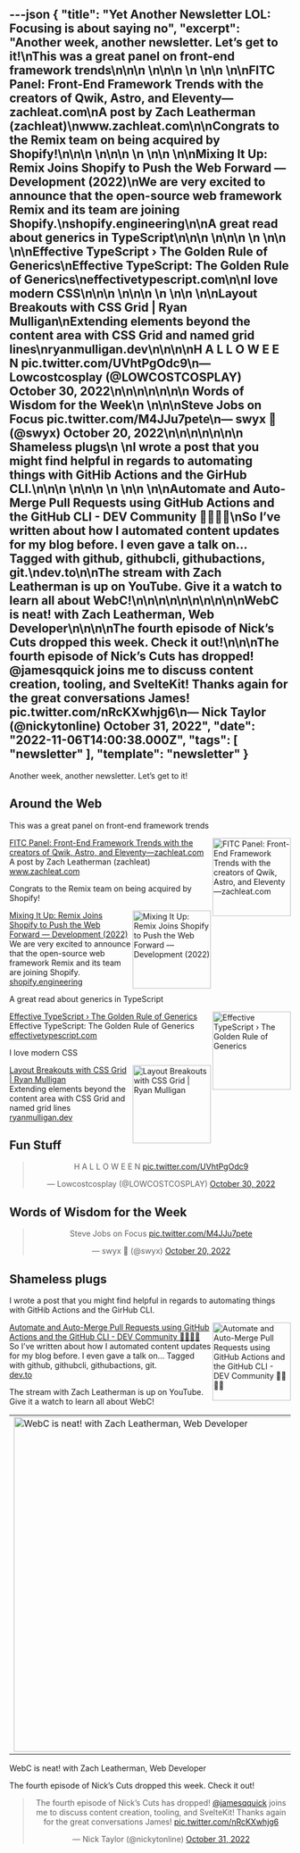 ---json
{
  "title": "Yet Another Newsletter LOL: Focusing is about saying no",
  "excerpt": "Another week, another newsletter. Let’s get to it!\nThis was a great panel on front-end framework trends\n\n\n          \n\n\n \n          \n\n          \n\nFITC Panel: Front-End Framework Trends with the creators of Qwik, Astro, and Eleventy—zachleat.com\nA post by Zach Leatherman (zachleat)\nwww.zachleat.com\n\nCongrats to the Remix team on being acquired by Shopify!\n\n\n          \n\n\n \n          \n\n          \n\nMixing It Up: Remix Joins Shopify to Push the Web Forward — Development (2022)\nWe are very excited to announce that the open-source web framework Remix and its team are joining Shopify.\nshopify.engineering\n\nA great read about generics in TypeScript\n\n\n          \n\n\n \n          \n\n          \n\nEffective TypeScript › The Golden Rule of Generics\nEffective TypeScript: The Golden Rule of Generics\neffectivetypescript.com\n\nI love modern CSS\n\n\n          \n\n\n \n          \n\n          \n\nLayout Breakouts with CSS Grid | Ryan Mulligan\nExtending elements beyond the content area with CSS Grid and named grid lines\nryanmulligan.dev\n\n\n\nH A L L O W E E N pic.twitter.com/UVhtPgOdc9\n— Lowcostcosplay (@LOWCOSTCOSPLAY) October 30, 2022\n\n\n\n\n\n\n      Words of Wisdom for the Week\n    \n\n\nSteve Jobs on Focus pic.twitter.com/M4JJu7pete\n— swyx 🗽 (@swyx) October 20, 2022\n\n\n\n\n\n\n      Shameless plugs\n    \nI wrote a post that you might find helpful in regards to automating things with GitHib Actions and the GirHub CLI.\n\n\n          \n\n\n \n          \n\n          \n\nAutomate and Auto-Merge Pull Requests using GitHub Actions and the GitHub CLI - DEV Community 👩‍💻👨‍💻\nSo I’ve written about how I automated content updates for my blog before. I even gave a talk on… Tagged with github, githubcli, githubactions, git.\ndev.to\n\nThe stream with Zach Leatherman is up on YouTube. Give it a watch to learn all about WebC!\n\n\n\n\n\n\n\n\n\nWebC is neat! with Zach Leatherman, Web Developer\n\n\n\nThe fourth episode of Nick’s Cuts dropped this week. Check it out!\n\n\nThe fourth episode of Nick’s Cuts has dropped! @jamesqquick joins me to discuss content creation, tooling, and SvelteKit! Thanks again for the great conversations James! pic.twitter.com/nRcKXwhjg6\n— Nick Taylor (@nickytonline) October 31, 2022",
  "date": "2022-11-06T14:00:38.000Z",
  "tags": [
    "newsletter"
  ],
  "template": "newsletter"
}
---

<p>Another week, another newsletter. Let’s get to it!</p>

<h2>
      Around the Web
    </h2>

<p>This was a great panel on front-end framework trends</p>

<tr><td align="left" ><div >

<a href="https://www.zachleat.com/web/fitc-framework-trends/"  target="_blank">
<img align="right" alt="FITC Panel: Front-End Framework Trends with the creators of Qwik, Astro, and Eleventy—zachleat.com"  height="140" src="https://s3.amazonaws.com/revue/items/images/018/809/658/thumb/_x202210_6?1666969244"  width="140"/>
</a> 
<div>
<div  ><a href="https://www.zachleat.com/web/fitc-framework-trends/"  target="_blank">FITC Panel: Front-End Framework Trends with the creators of Qwik, Astro, and Eleventy—zachleat.com</a></div>
<div  ><div  >A post by Zach Leatherman (zachleat)</div>
</div>
<div  ><a href="https://www.zachleat.com/web/fitc-framework-trends/"  target="_blank">www.zachleat.com</a></div>
</div>
</div></td></tr>

<p>Congrats to the Remix team on being acquired by Shopify!</p>

<tr><td align="left" ><div >

<a href="https://shopify.engineering/remix-joins-shopify"  target="_blank">
<img align="right" alt="Mixing It Up: Remix Joins Shopify to Push the Web Forward — Development (2022)"  height="140" src="https://s3.amazonaws.com/revue/items/images/018/856/656/thumb/ShopifyEng_BlogIllustration_RemixJoinesShopify.jpg?1667225827"  width="140"/>
</a> 
<div>
<div  ><a href="https://shopify.engineering/remix-joins-shopify"  target="_blank">Mixing It Up: Remix Joins Shopify to Push the Web Forward — Development (2022)</a></div>
<div  ><div  >We are very excited to announce that the open-source web framework Remix and its team are joining Shopify.</div>
</div>
<div  ><a href="https://shopify.engineering/remix-joins-shopify"  target="_blank">shopify.engineering</a></div>
</div>
</div></td></tr>

<p>A great read about generics in TypeScript</p>

<tr><td align="left" ><div >

<a href="https://effectivetypescript.com/2020/08/12/generics-golden-rule/"  target="_blank">
<img align="right" alt="Effective TypeScript › The Golden Rule of Generics"  height="140" src="https://s3.amazonaws.com/revue/items/images/018/856/718/thumb/cover.jpg?1667226042"  width="140"/>
</a> 
<div>
<div  ><a href="https://effectivetypescript.com/2020/08/12/generics-golden-rule/"  target="_blank">Effective TypeScript › The Golden Rule of Generics</a></div>
<div  ><div  >Effective TypeScript: The Golden Rule of Generics</div>
</div>
<div  ><a href="https://effectivetypescript.com/2020/08/12/generics-golden-rule/"  target="_blank">effectivetypescript.com</a></div>
</div>
</div></td></tr>

<p>I love modern CSS</p>

<tr><td align="left" ><div >

<a href="https://ryanmulligan.dev/blog/layout-breakouts/"  target="_blank">
<img align="right" alt="Layout Breakouts with CSS Grid | Ryan Mulligan"  height="140" src="https://s3.amazonaws.com/revue/items/images/018/778/397/thumb/layout-breakouts-css-grid.png?1666824902"  width="140"/>
</a> 
<div>
<div  ><a href="https://ryanmulligan.dev/blog/layout-breakouts/"  target="_blank">Layout Breakouts with CSS Grid | Ryan Mulligan</a></div>
<div  ><div  >Extending elements beyond the content area with CSS Grid and named grid lines</div>
</div>
<div  ><a href="https://ryanmulligan.dev/blog/layout-breakouts/"  target="_blank">ryanmulligan.dev</a></div>
</div>
</div></td></tr>

<h2>
      Fun Stuff
    </h2>

<p><html><body><div><blockquote align="center"  data-dnt="true"><p dir="ltr" lang="en">H A L L O W E E N <a href="https://t.co/UVhtPgOdc9">pic.twitter.com/UVhtPgOdc9</a></p>— Lowcostcosplay (@LOWCOSTCOSPLAY) <a href="https://twitter.com/LOWCOSTCOSPLAY/status/1586696155630800899?ref_src=twsrc%5Etfw">October 30, 2022</a></blockquote></p>
<script async="" charset="utf-8" src="https://platform.twitter.com/widgets.js"></script>
<p></div></body></html></p>
<h2>
      Words of Wisdom for the Week
    </h2>

<p><html><body><div><blockquote align="center"  data-dnt="true"><p dir="ltr" lang="en">Steve Jobs on Focus <a href="https://t.co/M4JJu7pete">pic.twitter.com/M4JJu7pete</a></p>— swyx 🗽 (@swyx) <a href="https://twitter.com/swyx/status/1583228023167647744?ref_src=twsrc%5Etfw">October 20, 2022</a></blockquote></p>
<script async="" charset="utf-8" src="https://platform.twitter.com/widgets.js"></script>
<p></div></body></html></p>
<h2>
      Shameless plugs
    </h2>

<p>I wrote a post that you might find helpful in regards to automating things with GitHib Actions and the GirHub CLI.</p>

<tr><td align="left" ><div >

<a href="https://dev.to/nickytonline/automate-and-merge-pull-requests-using-github-actions-and-the-github-cli-4lo6"  target="_blank">
<img align="right" alt="Automate and Auto-Merge Pull Requests using GitHub Actions and the GitHub CLI - DEV Community 👩‍💻👨‍💻"  height="140" src="https://s3.amazonaws.com/revue/items/images/018/958/825/thumb/n5zbeeuatd9c42b1etvc.jpg?1667712283"  width="140"/>
</a> 
<div>
<div  ><a href="https://dev.to/nickytonline/automate-and-merge-pull-requests-using-github-actions-and-the-github-cli-4lo6"  target="_blank">Automate and Auto-Merge Pull Requests using GitHub Actions and the GitHub CLI - DEV Community 👩‍💻👨‍💻</a></div>
<div  ><div  >So I’ve written about how I automated content updates for my blog before. I even gave a talk on… Tagged with github, githubcli, githubactions, git.</div>
</div>
<div  ><a href="https://dev.to/nickytonline/automate-and-merge-pull-requests-using-github-actions-and-the-github-cli-4lo6"  target="_blank">dev.to</a></div>
</div>
</div></td></tr>

<p>The stream with Zach Leatherman is up on YouTube. Give it a watch to learn all about WebC!</p>

<tbody><tr><td align="center" ><table align="center" border="0" cellpadding="0" cellspacing="0" role="presentation" ><tbody><tr><td >
<a href="https://www.youtube.com/watch&amp;v=UqfU0L4KqRM" target="_blank">
<img alt="WebC is neat! with Zach Leatherman, Web Developer" height="auto" src="https://s3.amazonaws.com/revue/items/images/018/932/789/mail/maxresdefault.jpg?1667567869"  title="WebC is neat! with Zach Leatherman, Web Developer" width="600"/>
</a></td></tr></tbody></table></td></tr><tr><td align="center" ><div >WebC is neat! with Zach Leatherman, Web Developer</div></td></tr></tbody>

<p>The fourth episode of Nick’s Cuts dropped this week. Check it out!</p>

<p><html><body><div><blockquote align="center"  data-dnt="true"><p dir="ltr" lang="en">The fourth episode of Nick’s Cuts has dropped! <a href="https://twitter.com/jamesqquick?ref_src=twsrc%5Etfw">@jamesqquick</a> joins me to discuss content creation, tooling, and SvelteKit! Thanks again for the great conversations James! <a href="https://t.co/nRcKXwhjg6">pic.twitter.com/nRcKXwhjg6</a></p>— Nick Taylor (@nickytonline) <a href="https://twitter.com/nickytonline/status/1587209360857595910?ref_src=twsrc%5Etfw">October 31, 2022</a></blockquote></p>
<script async="" charset="utf-8" src="https://platform.twitter.com/widgets.js"></script>
<p></div></body></html></p>
